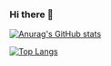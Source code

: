 ### Hi there 👋

<!--
**FvNCCR228/FvNCCR228** is a ✨ _special_ ✨ repository because its `README.md` (this file) appears on your GitHub profile.

Here are some ideas to get you started:

- 🔭 I’m currently working on ...
- 🌱 I’m currently learning ...
- 👯 I’m looking to collaborate on ...
- 🤔 I’m looking for help with ...
- 💬 Ask me about ...
- 📫 How to reach me: ...
- 😄 Pronouns: ...
- ⚡ Fun fact: ...
-->

[![Anurag's GitHub stats](https://github-readme-stats.vercel.app/api?username=FvNCCR228)](https://github.com/anuraghazra/github-readme-stats)

[![Top Langs](https://github-readme-stats.vercel.app/api/top-langs/?username=FvNCCR228)](https://github.com/anuraghazra/github-readme-stats)
